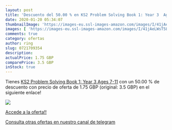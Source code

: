 ```yaml
---
layout: post
title: 'Descuento del 50.00 % en KS2 Problem Solving Book 1: Year 3  Ages'
date: 2020-01-20 05:34:07
thumbnailImage: 'https://images-eu.ssl-images-amazon.com/images/I/41jAeLWsT5L._SL200_.jpg'
images: [ 'https://images-eu.ssl-images-amazon.com/images/I/41jAeLWsT5L._SL200_.jpg' ]
comments: true
category: ofertas
author: ring
slug: 0721709354
description:
actualPrice: 1.75 GBP
comparePrice: 3.5 GBP
inStock: true
---
```


Tienes [KS2 Problem Solving Book 1: Year 3  Ages 7-11](https://www.amazon.co.uk/dp/0721709354/?tag=redken01-21) con un 50.00 % de descuento con precio de oferta de 1.75 GBP (original: 3.5 GBP) en el siguiente enlace!

[![](https://images-eu.ssl-images-amazon.com/images/I/41jAeLWsT5L._SL200_.jpg)](https://www.amazon.co.uk/dp/0721709354/?tag=redken01-21)

[Accede a la oferta!!](https://www.amazon.co.uk/dp/0721709354/?tag=redken01-21)

[Consulta otras ofertas en nuestro canal de telegram](https://t.me/s/ofertas25)
